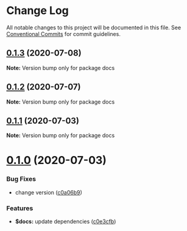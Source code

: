 # Change Log

All notable changes to this project will be documented in this file.
See [Conventional Commits](https://conventionalcommits.org) for commit guidelines.

## [0.1.3](https://github.com/hn-ui/hn-ui/compare/docs@0.1.2...docs@0.1.3) (2020-07-08)

**Note:** Version bump only for package docs





## [0.1.2](https://github.com/hn-ui/hn-ui/compare/docs@0.1.1...docs@0.1.2) (2020-07-07)

**Note:** Version bump only for package docs





## [0.1.1](https://github.com/hn-ui/hn-ui/compare/docs@0.1.0...docs@0.1.1) (2020-07-03)

**Note:** Version bump only for package docs






# [0.1.0](https://github.com/hn-ui/hn-ui/compare/docs@0.0.3...docs@0.1.0) (2020-07-03)


### Bug Fixes

* change version ([c0a06b9](https://github.com/hn-ui/hn-ui/commit/c0a06b978aab7d070c2a36c1a237df8b4519abb9))


### Features

* **$docs:** update dependencies ([c0e3cfb](https://github.com/hn-ui/hn-ui/commit/c0e3cfbb8bb713e12ccf2bd4faf64e7e08817761))
